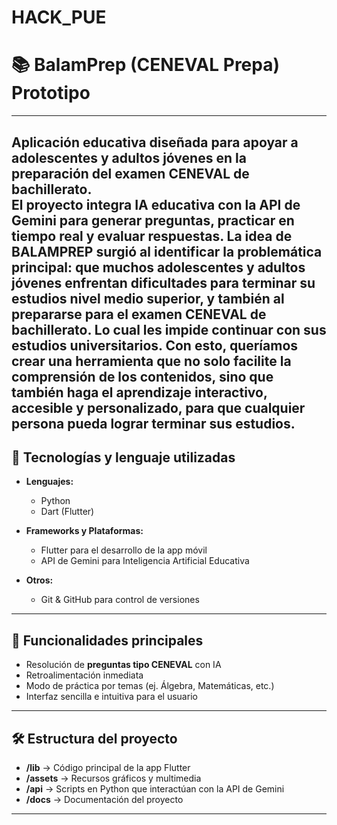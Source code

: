 # HACK_PUE

# 📚 BalamPrep (CENEVAL Prepa) Prototipo  
---
Aplicación educativa diseñada para apoyar a adolescentes y adultos jóvenes en la preparación del examen CENEVAL de bachillerato.  
El proyecto integra **IA educativa** con la API de **Gemini** para generar preguntas, practicar en tiempo real y evaluar respuestas. La idea de **BALAMPREP** surgió al identificar la problemática principal: que muchos adolescentes y adultos jóvenes enfrentan dificultades para terminar su estudios nivel medio superior, y también al prepararse para el examen **CENEVAL de bachillerato**.  Lo cual les impide continuar con sus estudios universitarios. 
Con esto, queríamos crear una herramienta que no solo facilite la comprensión de los contenidos, sino que también haga el aprendizaje **interactivo, accesible y personalizado**, para que cualquier persona pueda lograr terminar sus estudios.  
---

## 🚀 Tecnologías y lenguaje utilizadas

- **Lenguajes:**  
  - Python
  - Dart (Flutter)   

- **Frameworks y Plataformas:**  
  - Flutter para el desarrollo de la app móvil  
  - API de Gemini para Inteligencia Artificial Educativa  

- **Otros:**  
  - Git & GitHub para control de versiones  

---

## 📱 Funcionalidades principales

- Resolución de **preguntas tipo CENEVAL** con IA  
- Retroalimentación inmediata  
- Modo de práctica por temas (ej. Álgebra, Matemáticas, etc.)  
- Interfaz sencilla e intuitiva para el usuario  

---

## 🛠️ Estructura del proyecto

- **/lib** → Código principal de la app Flutter  
- **/assets** → Recursos gráficos y multimedia  
- **/api** → Scripts en Python que interactúan con la API de Gemini  
- **/docs** → Documentación del proyecto  

---


